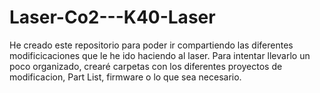 # Laser-Co2---K40-Laser

He creado este repositorio para poder ir compartiendo las diferentes modificicaciones que le he ido haciendo al laser.
Para intentar llevarlo un poco organizado, crearé carpetas con los diferentes proyectos de modificacion, Part List, firmware o lo que sea necesario.


